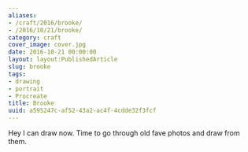 ```yaml
---
aliases:
- /craft/2016/brooke/
- /2016/10/21/brooke/
category: craft
cover_image: cover.jpg
date: 2016-10-21 00:00:00
layout: layout:PublishedArticle
slug: brooke
tags:
- drawing
- portrait
- Procreate
title: Brooke
uuid: a595247c-af52-43a2-ac4f-4cdde32f3fcf
---
```


Hey I can draw now. Time to go through old fave photos and draw from them.